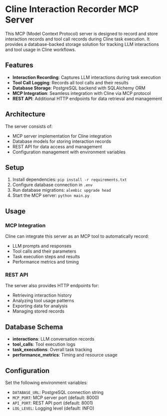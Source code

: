 # Cline Interaction Recorder MCP Server

This MCP (Model Context Protocol) server is designed to record and store interaction records and tool call records during Cline task execution. It provides a database-backed storage solution for tracking LLM interactions and tool usage in Cline workflows.

## Features

- **Interaction Recording**: Captures LLM interactions during task execution
- **Tool Call Logging**: Records all tool calls and their results
- **Database Storage**: PostgreSQL backend with SQLAlchemy ORM
- **MCP Integration**: Seamless integration with Cline via MCP protocol
- **REST API**: Additional HTTP endpoints for data retrieval and management

## Architecture

The server consists of:
- MCP server implementation for Cline integration
- Database models for storing interaction records
- REST API for data access and management
- Configuration management with environment variables

## Setup

1. Install dependencies: `pip install -r requirements.txt`
2. Configure database connection in `.env`
3. Run database migrations: `alembic upgrade head`
4. Start the MCP server: `python main.py`

## Usage

### MCP Integration
Cline can integrate this server as an MCP tool to automatically record:
- LLM prompts and responses
- Tool calls and their parameters
- Task execution steps and results
- Performance metrics and timing

### REST API
The server also provides HTTP endpoints for:
- Retrieving interaction history
- Analyzing tool usage patterns
- Exporting data for analysis
- Managing stored records

## Database Schema

- **interactions**: LLM conversation records
- **tool_calls**: Tool execution logs
- **task_executions**: Overall task tracking
- **performance_metrics**: Timing and resource usage

## Configuration

Set the following environment variables:
- `DATABASE_URL`: PostgreSQL connection string
- `MCP_PORT`: MCP server port (default: 8000)
- `API_PORT`: REST API port (default: 8001)
- `LOG_LEVEL`: Logging level (default: INFO)